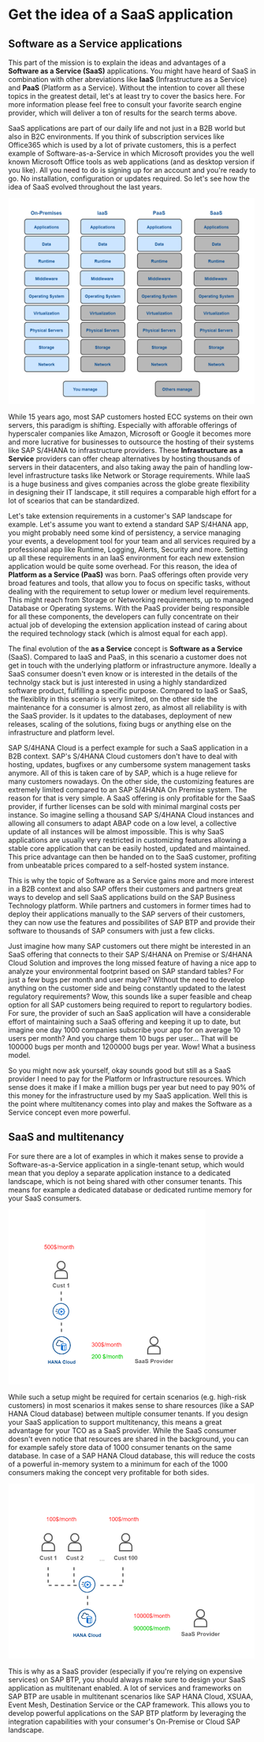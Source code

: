 # Get the idea of a SaaS application

## Software as a Service applications

This part of the mission is to explain the ideas and advantages of a **Software as a Service (SaaS)** applications. You might have heard of SaaS in combination with other abreviations like **IaaS** (Infrastructure as a Service) and **PaaS** (Platform as a Service). Without the intention to cover all these topics in the greatest detail, let's at least try to cover the basics here. For more information please feel free to consult your favorite search engine provider, which will deliver a ton of results for the search terms above. 

SaaS applications are part of our daily life and not just in a B2B world but also in B2C environments. If you think of subscription services like Office365 which is used by a lot of private customers, this is a perfect example of Software-as-a-Service in which Microsoft provides you the well known Microsoft Office tools as web applications (and as desktop version if you like). All you need to do is signing up for an account and you're ready to go. No installation, configuration or updates required. So let's see how the idea of SaaS evolved throughout the last years. 

[<img src="./images/SaaS_IaaSPaaSSaaS.png" width="500" />](./images/SaaS_IaaSPaaSSaaS.png)

While 15 years ago, most SAP customers hosted ECC systems on their own servers, this paradigm is shifting. Especially with afforable offerings of hyperscaler companies like Amazon, Microsoft or Google it becomes more and more lucrative for businesses to outsource the hosting of their systems like SAP S/4HANA to infrastructure providers. These **Infrastructure as a Service** providers can offer cheap alternatives by hosting thousands of servers in their datacenters, and also taking away the pain of handling low-level infrastructure tasks like Network or Storage requirements. While IaaS is a huge business and gives companies across the globe greate flexibility in designing their IT landscape, it still requires a comparable high effort for a lot of scearios that can be standardized. 

Let's take extension requirements in a customer's SAP landscape for example. Let's assume you want to extend a standard SAP S/4HANA app, you might probably need some kind of persistency, a service managing your events, a development tool for your team and all services required by a professional app like Runtime, Logging, Alerts, Security and more. Setting up all these requirements in an IaaS environment for each new extension application would be quite some overhead. For this reason, the idea of **Platform as a Service (PaaS)** was born. PaaS offerings often provide very broad features and tools, that allow you to focus on specific tasks, without dealing with the requirement to setup lower or medium level requirements. This might reach from Storage or Networking requirements, up to managed Database or Operating systems. With the PaaS provider being responsible for all these components, the developers can fully concentrate on their actual job of developing the extension application instead of caring about the required technology stack (which is almost equal for each app). 

The final evolution of the **as a Service** concept is **Software as a Service** (SaaS). Compared to IaaS and PaaS, in this scenario a customer does not get in touch with the underlying platform or infrastructure anymore. Ideally a SaaS consumer doesn't even know or is interested in the details of the technolgy stack but is just interested in using a highly standardized software product, fulfilling a  specific purpose. Compared to IaaS or SaaS, the flexiblity in this scenario is very limited, on the other side the maintenance for a consumer is almost zero, as almost all reliability is with the SaaS provider. Is it updates to the databases, deployment of new releases, scaling of the solutions, fixing bugs or anything else on the infrastructure and platform level. 

SAP S/4HANA Cloud is a perfect example for such a SaaS application in a B2B context. SAP's S/4HANA Cloud customers don't have to deal with hosting, updates, bugfixes or any cumbersome system management tasks anymore. All of this is taken care of by SAP, which is a huge relieve for many customers nowadays. On the other side, the customizing features are extremely limited compared to an SAP S/4HANA On Premise system. The reason for that is very simple. A SaaS offering is only profitable for the SaaS provider, if further licenses can be sold with minimal marginal costs per instance. So imagine selling a thousand SAP S/4HANA Cloud instances and allowing all consumers to adapt ABAP code on a low level, a collective update of all instances will be almost impossible. This is why SaaS applications are usually very restricted in customizing features allowing a stable core application that can be easily hosted, updated and maintained. This price advantage can then be handed on to the SaaS customer, profiting from unbeatable prices compared to a self-hosted system instance. 

This is why the topic of Software as a Service gains more and more interest in a B2B context and also SAP offers their customers and partners great ways to develop and sell SaaS applications build on the SAP Business Technology platform. While partners and customers in former times had to deploy their applications manually to the SAP servers of their customers, they can now use the features and possibilites of SAP BTP and provide their software to thousands of SAP consumers with just a few clicks. 

Just imagine how many SAP customers out there might be interested in an SaaS offering that connects to their SAP S/4HANA on Premise or S/4HANA Cloud Solution and improves the long missed feature of having a nice app to analyze your environmental footprint based on SAP standard tables? For just a few bugs per month and user maybe? Without the need to develop anything on the customer side and being constantly updated to the latest regulatory requirements? Wow, this sounds like a super feasible and cheap option for all SAP customers being required to report to regulartory bodies. For sure, the provider of such an SaaS application will have a considerable effort of maintaining such a SaaS offering and keeping it up to date, but imagine one day 1000 companies subscribe your app for on average 10 users per month? And you charge them 10 bugs per user... That will be 100000 bugs per month and 1200000 bugs per year. Wow! What a business model. 

So you might now ask yourself, okay sounds good but still as a SaaS provider I need to pay for the Platform or Infrastructure resources. Which sense does it make if I make a million bugs per year but need to pay 90% of this money for the infrastructure used by my SaaS application. Well this is the point where multitenancy comes into play and makes the Software as a Service concept even more powerful. 


## SaaS and multitenancy

For sure there are a lot of examples in which it makes sense to provide a Software-as-a-Service application in a single-tenant setup, which would mean that you deploy a separate application instance to a dedicated landscape, which is not being shared with other consumer tenants. This means for example a dedicated database or dedicated runtime memory for your SaaS consumers. 

[<img src="./images/SaaS_SingleTenant.png" width="400" />](./images/SaaS_SingleTenant.png)

While such a setup might be required for certain scenarios (e.g. high-risk customers) in most scenarios it makes sense to share resources (like a SAP HANA Cloud database) between multiple consumer tenants. If you design your SaaS application to support multitenancy, this means a great advantage for your TCO as a SaaS provider. While the SaaS consumer doesn't even notice that resources are shared in the background, you can for example safely store data of 1000 consumer tenants on the same database. In case of a SAP HANA Cloud database, this will reduce the costs of a powerful in-memory system to a minimum for each of the 1000 consumers making the concept very profitable for both sides. 

[<img src="./images/SaaS_MultiTenant.png" width="500" />](./images/SaaS_MultiTenant.png)

This is why as a SaaS provider (especially if you're relying on expensive services) on SAP BTP, you should always make sure to design your SaaS application as multitenant enabled. A lot of services and frameworks on SAP BTP are usable in multitenant scenarios like SAP HANA Cloud, XSUAA, Event Mesh, Destination Service or the CAP framework. This allows you to develop powerful applications on the SAP BTP platform by leveraging the integration capabilities with your consumer's On-Premise or Cloud SAP landscape. 

